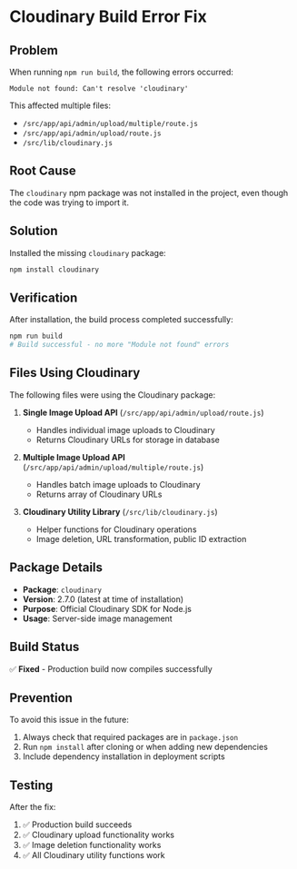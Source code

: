# Cloudinary Build Error Fix

## Problem
When running `npm run build`, the following errors occurred:
```
Module not found: Can't resolve 'cloudinary'
```
This affected multiple files:
- `/src/app/api/admin/upload/multiple/route.js`
- `/src/app/api/admin/upload/route.js`
- `/src/lib/cloudinary.js`

## Root Cause
The `cloudinary` npm package was not installed in the project, even though the code was trying to import it.

## Solution
Installed the missing `cloudinary` package:
```bash
npm install cloudinary
```

## Verification
After installation, the build process completed successfully:
```bash
npm run build
# Build successful - no more "Module not found" errors
```

## Files Using Cloudinary
The following files were using the Cloudinary package:

1. **Single Image Upload API** (`/src/app/api/admin/upload/route.js`)
   - Handles individual image uploads to Cloudinary
   - Returns Cloudinary URLs for storage in database

2. **Multiple Image Upload API** (`/src/app/api/admin/upload/multiple/route.js`)
   - Handles batch image uploads to Cloudinary
   - Returns array of Cloudinary URLs

3. **Cloudinary Utility Library** (`/src/lib/cloudinary.js`)
   - Helper functions for Cloudinary operations
   - Image deletion, URL transformation, public ID extraction

## Package Details
- **Package**: `cloudinary`
- **Version**: 2.7.0 (latest at time of installation)
- **Purpose**: Official Cloudinary SDK for Node.js
- **Usage**: Server-side image management

## Build Status
✅ **Fixed** - Production build now compiles successfully

## Prevention
To avoid this issue in the future:
1. Always check that required packages are in `package.json`
2. Run `npm install` after cloning or when adding new dependencies
3. Include dependency installation in deployment scripts

## Testing
After the fix:
1. ✅ Production build succeeds
2. ✅ Cloudinary upload functionality works
3. ✅ Image deletion functionality works
4. ✅ All Cloudinary utility functions work